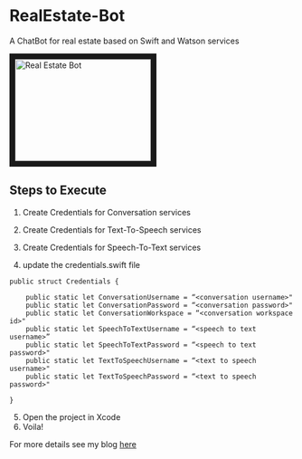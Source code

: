 # RealEstate-Bot
A ChatBot for real estate based on Swift and Watson services


<a href="http://www.youtube.com/watch?feature=player_embedded&v=kHoi7zZWDyk
" target="_blank"><img src="http://img.youtube.com/vi/kHoi7zZWDyk/0.jpg" 
alt="Real Estate Bot" width="240" height="180" border="10" /></a>



## Steps to Execute

1. Create Credentials for Conversation services
2. Create Credentials for Text-To-Speech services
3. Create Credentials for Speech-To-Text services

4. update the credentials.swift file

```
public struct Credentials {
    
    public static let ConversationUsername = “<conversation username>"
    public static let ConversationPassword = “<conversation password>"
    public static let ConversationWorkspace = “<conversation workspace id>"
    public static let SpeechToTextUsername = “<speech to text username>”
    public static let SpeechToTextPassword = “<speech to text password>"
    public static let TextToSpeechUsername = “<text to speech username>"
    public static let TextToSpeechPassword = “<text to speech password>"

}

```

5. Open the project in Xcode
6. Voila!


For more details see my blog [here](http://sanjeevghimire.com/create-home-search-chatbot-using-swift-watson-services/)
